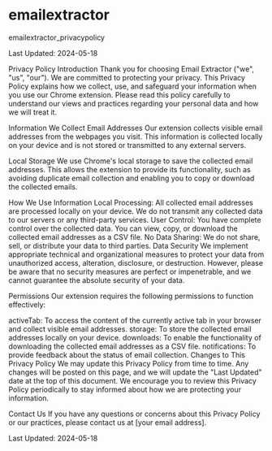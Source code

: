 # emailextractor
emailextractor_privacypolicy

Last Updated: 2024-05-18

Privacy Policy
Introduction
Thank you for choosing Email Extractor ("we", "us", "our"). We are committed to protecting your privacy. This Privacy Policy explains how we collect, use, and safeguard your information when you use our Chrome extension. Please read this policy carefully to understand our views and practices regarding your personal data and how we will treat it.

Information We Collect
Email Addresses
Our extension collects visible email addresses from the webpages you visit. This information is collected locally on your device and is not stored or transmitted to any external servers.

Local Storage
We use Chrome's local storage to save the collected email addresses. This allows the extension to provide its functionality, such as avoiding duplicate email collection and enabling you to copy or download the collected emails.

How We Use Information
Local Processing: All collected email addresses are processed locally on your device. We do not transmit any collected data to our servers or any third-party services.
User Control: You have complete control over the collected data. You can view, copy, or download the collected email addresses as a CSV file.
No Data Sharing: We do not share, sell, or distribute your data to third parties.
Data Security
We implement appropriate technical and organizational measures to protect your data from unauthorized access, alteration, disclosure, or destruction. However, please be aware that no security measures are perfect or impenetrable, and we cannot guarantee the absolute security of your data.

Permissions
Our extension requires the following permissions to function effectively:

activeTab: To access the content of the currently active tab in your browser and collect visible email addresses.
storage: To store the collected email addresses locally on your device.
downloads: To enable the functionality of downloading the collected email addresses as a CSV file.
notifications: To provide feedback about the status of email collection.
Changes to This Privacy Policy
We may update this Privacy Policy from time to time. Any changes will be posted on this page, and we will update the "Last Updated" date at the top of this document. We encourage you to review this Privacy Policy periodically to stay informed about how we are protecting your information.

Contact Us
If you have any questions or concerns about this Privacy Policy or our practices, please contact us at [your email address].

Last Updated: 2024-05-18
